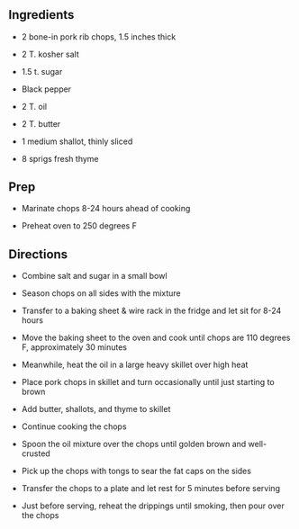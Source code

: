 # 

## Ingredients

- 2 bone-in pork rib chops, 1.5 inches thick

- 2 T. kosher salt

- 1.5 t. sugar

- Black pepper

- 2 T. oil

- 2 T. butter

- 1 medium shallot, thinly sliced

- 8 sprigs fresh thyme

## Prep

- Marinate chops 8-24 hours ahead of cooking

- Preheat oven to 250 degrees F

## Directions

- Combine salt and sugar in a small bowl

- Season chops on all sides with the mixture

- Transfer to a baking sheet & wire rack in the fridge and let sit for
    8-24 hours

- Move the baking sheet to the oven and cook until chops are 110
    degrees F, approximately 30 minutes

- Meanwhile, heat the oil in a large heavy skillet over high heat

- Place pork chops in skillet and turn occasionally until just
    starting to brown

- Add butter, shallots, and thyme to skillet

- Continue cooking the chops

- Spoon the oil mixture over the chops until golden brown and
    well-crusted

- Pick up the chops with tongs to sear the fat caps on the sides

- Transfer the chops to a plate and let rest for 5 minutes before
    serving

- Just before serving, reheat the drippings until smoking, then pour
    over the chops
